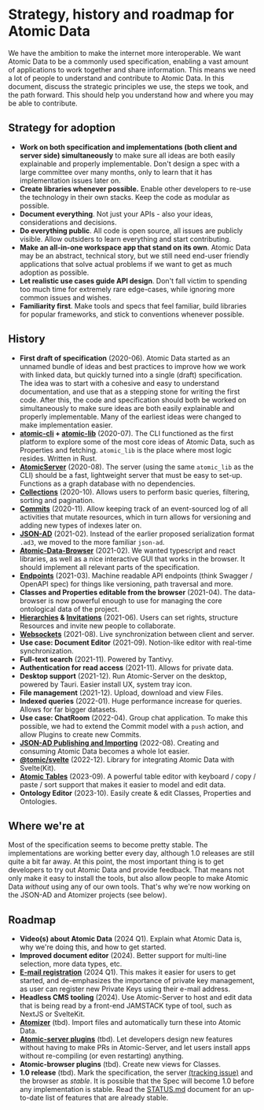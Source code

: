 # Strategy, history and roadmap for Atomic Data

We have the ambition to make the internet more interoperable.
We want Atomic Data to be a commonly used specification, enabling a vast amount of applications to work together and share information.
This means we need a lot of people to understand and contribute to Atomic Data.
In this document, discuss the strategic principles we use, the steps we took, and the path forward.
This should help you understand how and where you may be able to contribute.

## Strategy for adoption

- **Work on both specification and implementations (both client and server side) simultaneously** to make sure all ideas are both easily explainable and properly implementable. Don't design a spec with a large committee over many months, only to learn that it has implementation issues later on.
- **Create libraries whenever possible.** Enable other developers to re-use the technology in their own stacks. Keep the code as modular as possible.
- **Document everything**. Not just your APIs - also your ideas, considerations and decisions.
- **Do everything public**. All code is open source, all issues are publicly visible. Allow outsiders to learn everything and start contributing.
- **Make an all-in-one workspace app that stand on its own**. Atomic Data may be an abstract, technical story, but we still need end-user friendly applications that solve actual problems if we want to get as much adoption as possible.
- **Let realistic use cases guide API design**. Don't fall victim to spending too much time for extremely rare edge-cases, while ignoring more common issues and wishes.
- **Familiarity first**. Make tools and specs that feel familiar, build libraries for popular frameworks, and stick to conventions whenever possible.

## History

- **First draft of specification** (2020-06). Atomic Data started as an unnamed bundle of ideas and best practices to improve how we work with linked data, but quickly turned into a single (draft) specification. The idea was to start with a cohesive and easy to understand documentation, and use that as a stepping stone for writing the first code. After this, the code and specification should both be worked on simultaneously to make sure ideas are both easily explainable and properly implementable. Many of the earliest ideas were changed to make implementation easier.
- **[atomic-cli](https://crates.io/crates/atomic-cli) + [atomic-lib](https://docs.rs/atomic_lib/0.32.1/atomic_lib/)** (2020-07). The CLI functioned as the first platform to explore some of the most core ideas of Atomic Data, such as Properties and fetching. `atomic_lib` is the place where most logic resides. Written in Rust.
- **[AtomicServer](https://github.com/atomicdata-dev/atomic-server/)** (2020-08). The server (using the same `atomic_lib` as the CLI) should be a fast, lightweight server that must be easy to set-up. Functions as a graph database with no dependencies.
- **[Collections](schema/collections.md)** (2020-10). Allows users to perform basic queries, filtering, sorting and pagination.
- **[Commits](commits/intro.md)** (2020-11). Allow keeping track of an event-sourced log of all activities that mutate resources, which in turn allows for versioning and adding new types of indexes later on.
- **[JSON-AD](core/json-ad.md)** (2021-02). Instead of the earlier proposed serialization format `.ad3`, we moved to the more familiar `json-ad`.
- **[Atomic-Data-Browser](https://github.com/atomicdata-dev/atomic-data-browser)** (2021-02). We wanted typescript and react libraries, as well as a nice interactive GUI that works in the browser. It should implement all relevant parts of the specification.
- **[Endpoints](endpoints.md)** (2021-03). Machine readable API endpoints (think Swagger / OpenAPI spec) for things like versioning, path traversal and more.
- **Classes and Properties editable from the browser** (2021-04). The data-browser is now powerful enough to use for managing the core ontological data of the project.
- **[Hierarchies](hierarchy.md) & [Invitations](invitations.md)** (2021-06). Users can set rights, structure Resources and invite new people to collaborate.
- **[Websockets](websockets.md)** (2021-08). Live synchronization between client and server.
- **Use case: Document Editor** (2021-09). Notion-like editor with real-time synchronization.
- **Full-text search** (2021-11). Powered by Tantivy.
- **Authentication for read access** (2021-11). Allows for private data.
- **Desktop support** (2021-12). Run Atomic-Server on the desktop, powered by Tauri. Easier install UX, system tray icon.
- **File management** (2021-12). Upload, download and view Files.
- **Indexed queries** (2022-01). Huge performance increase for queries. Allows for far bigger datasets.
- **Use case: ChatRoom** (2022-04). Group chat application. To make this possible, we had to extend the Commit model with a `push` action, and allow Plugins to create new Commits.
- **[JSON-AD Publishing and Importing](create-json-ad.md)** (2022-08). Creating and consuming Atomic Data becomes a whole lot easier.
- **[@tomic/svelte](https://github.com/atomicdata-dev/atomic-svelte)** (2022-12). Library for integrating Atomic Data with Svelte(Kit).
- **[Atomic Tables](https://github.com/atomicdata-dev/atomic-data-browser/issues/25)** (2023-09). A powerful table editor with keyboard / copy / paste / sort support that makes it easier to model and edit data.
- **Ontology Editor** (2023-10). Easily create & edit Classes, Properties and Ontologies.

## Where we're at

Most of the specification seems to become pretty stable.
The implementations are working better every day, although 1.0 releases are still quite a bit far away.
At this point, the most important thing is to get developers to try out Atomic Data and provide feedback.
That means not only make it easy to install the tools, but also allow people to make Atomic Data _without_ using any of our own tools.
That's why we're now working on the JSON-AD and Atomizer projects (see below).

## Roadmap

- **Video(s) about Atomic Data** (2024 Q1). Explain what Atomic Data is, why we're doing this, and how to get started.
- **Improved document editor** (2024). Better support for multi-line selection, more data types, etc.
- **[E-mail registration](https://github.com/atomicdata-dev/atomic-server/issues/276)** (2024 Q1). This makes it easier for users to get started, and de-emphasizes the importance of private key management, as user can register new Private Keys using their e-mail address.
- **Headless CMS tooling** (2024). Use Atomic-Server to host and edit data that is being read by a front-end JAMSTACK type of tool, such as NextJS or SvelteKit.
- **[Atomizer](https://github.com/atomicdata-dev/atomic-server/issues/434)** (tbd). Import files and automatically turn these into Atomic Data.
- **[Atomic-server plugins](https://github.com/atomicdata-dev/atomic-server/issues/73)** (tbd). Let developers design new features without having to make PRs in Atomic-Server, and let users install apps without re-compiling (or even restarting) anything.
- **Atomic-browser plugins** (tbd). Create new views for Classes.
- **1.0 release** (tbd). Mark the specification, the server [(tracking issue)](https://github.com/atomicdata-dev/atomic-server/milestone/5) and the browser as _stable_. It is possible that the Spec will become 1.0 before any implementation is stable. Read the [STATUS.md](https://github.com/atomicdata-dev/atomic-server/blob/master/server/STATUS.md) document for an up-to-date list of features that are already stable.
